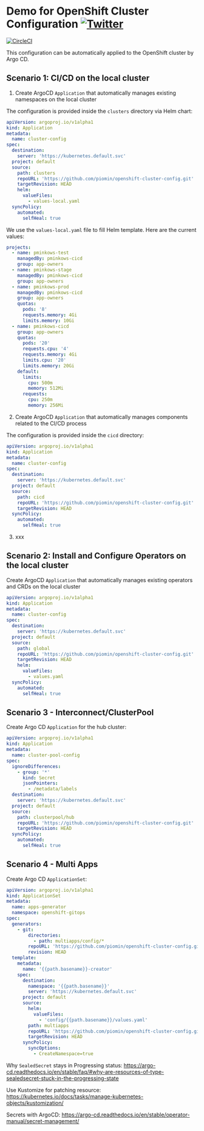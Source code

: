 # Demo for OpenShift Cluster Configuration [![Twitter](https://img.shields.io/twitter/follow/piotr_minkowski.svg?style=social&logo=twitter&label=Follow%20Me)](https://twitter.com/piotr_minkowski)

[![CircleCI](https://circleci.com/gh/piomin/openshift-cluster-config.svg?style=svg)](https://circleci.com/gh/piomin/openshift-cluster-config)

This configuration can be automatically applied to the OpenShift cluster by Argo CD.

## Scenario 1: CI/CD on the local cluster

1. Create ArgoCD `Application` that automatically manages existing namespaces on the local cluster

The configuration is provided inside the `clusters` directory via Helm chart:
```yaml
apiVersion: argoproj.io/v1alpha1
kind: Application
metadata:
  name: cluster-config
spec:
  destination:
    server: 'https://kubernetes.default.svc'
  project: default
  source:
    path: clusters
    repoURL: 'https://github.com/piomin/openshift-cluster-config.git'
    targetRevision: HEAD
    helm:
      valueFiles:
        - values-local.yaml
  syncPolicy:
    automated:
      selfHeal: true
```

We use the `values-local.yaml` file to fill Helm template. Here are the current values:
```yaml
projects:
  - name: pminkows-test
    managedBy: pminkows-cicd
    group: app-owners
  - name: pminkows-stage
    managedBy: pminkows-cicd
    group: app-owners
  - name: pminkows-prod
    managedBy: pminkows-cicd
    group: app-owners
    quotas:
      pods: '8'
      requests.memory: 4Gi
      limits.memory: 10Gi
  - name: pminkows-cicd
    group: app-owners
    quotas:
      pods: '20'
      requests.cpu: '4'
      requests.memory: 4Gi
      limits.cpu: '20'
      limits.memory: 20Gi
    default:
      limits:
        cpu: 500m
        memory: 512Mi
      requests:
        cpu: 250m
        memory: 256Mi
```

2. Create ArgoCD `Application` that automatically manages components related to the CI/CD process

The configuration is provided inside the `cicd` directory:
```yaml
apiVersion: argoproj.io/v1alpha1
kind: Application
metadata:
  name: cluster-config
spec:
  destination:
    server: 'https://kubernetes.default.svc'
  project: default
  source:
    path: cicd
    repoURL: 'https://github.com/piomin/openshift-cluster-config.git'
    targetRevision: HEAD
  syncPolicy:
    automated:
      selfHeal: true
```

3. xxx

## Scenario 2: Install and Configure Operators on the local cluster

Create ArgoCD `Application` that automatically manages existing operators and CRDs on the local cluster

```yaml
apiVersion: argoproj.io/v1alpha1
kind: Application
metadata:
  name: cluster-config
spec:
  destination:
    server: 'https://kubernetes.default.svc'
  project: default
  source:
    path: global
    repoURL: 'https://github.com/piomin/openshift-cluster-config.git'
    targetRevision: HEAD
    helm:
      valueFiles:
        - values.yaml
  syncPolicy:
    automated:
      selfHeal: true
```

## Scenario 3 - Interconnect/ClusterPool
Create Argo CD `Application` for the hub cluster:
```yaml
apiVersion: argoproj.io/v1alpha1
kind: Application
metadata:
  name: cluster-pool-config
spec:
  ignoreDifferences:
    - group: '*'
      kind: Secret
      jsonPointers:
        - /metadata/labels
  destination:
    server: 'https://kubernetes.default.svc'
  project: default
  source:
    path: clusterpool/hub
    repoURL: 'https://github.com/piomin/openshift-cluster-config.git'
    targetRevision: HEAD
  syncPolicy:
    automated:
      selfHeal: true
```

## Scenario 4 - Multi Apps
Create Argo CD `ApplicationSet`:
```yaml
apiVersion: argoproj.io/v1alpha1
kind: ApplicationSet
metadata:
  name: apps-generator
  namespace: openshift-gitops
spec:
  generators:
    - git:
        directories:
          - path: multiapps/config/*
        repoURL: 'https://github.com/piomin/openshift-cluster-config.git'
        revision: HEAD
  template:
    metadata:
      name: '{{path.basename}}-creator'
    spec:
      destination:
        namespace: '{{path.basename}}'
        server: 'https://kubernetes.default.svc'
      project: default
      source:
        helm:
          valueFiles:
            - 'config/{{path.basename}}/values.yaml'
        path: multiapps
        repoURL: 'https://github.com/piomin/openshift-cluster-config.git'
        targetRevision: HEAD
      syncPolicy:
        syncOptions:
          - CreateNamespace=true
```

Why `SealedSecret` stays in Progressing status:
https://argo-cd.readthedocs.io/en/stable/faq/#why-are-resources-of-type-sealedsecret-stuck-in-the-progressing-state

Use Kustomize for patching resource:
https://kubernetes.io/docs/tasks/manage-kubernetes-objects/kustomization/

Secrets with ArgoCD:
https://argo-cd.readthedocs.io/en/stable/operator-manual/secret-management/

